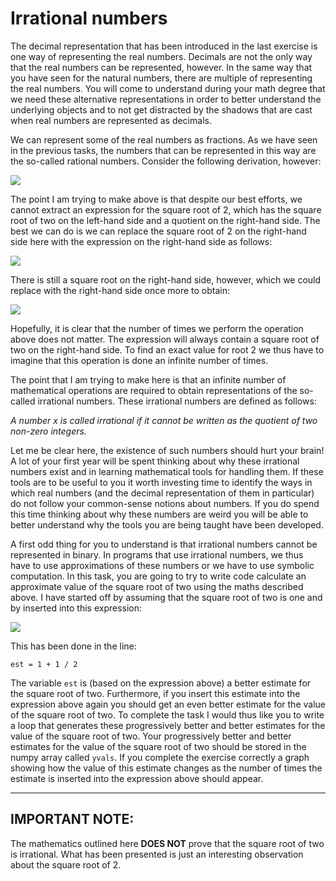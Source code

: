 # Irrational numbers

The decimal representation that has been introduced in the last exercise is one way of representing the real numbers.  Decimals are not the only way that the real numbers can be represented, however.  In the same way that you have seen for the natural numbers, there are multiple of representing the real numbers.  You will come to understand during your math degree that we need these alternative representations in order to better understand the underlying objects and to not get distracted by the shadows that are cast when real numbers are represented as decimals. 

We can represent some of the real numbers as fractions.  As we have seen in the previous tasks, the numbers that can be represented in this way are the so-called rational numbers.  Consider the following derivation, however:

![](https://render.githubusercontent.com/render/math?math=\sqrt{2}=1%2B(\sqrt{2}-1)=1%2B\frac{(\sqrt{2}-1)(\sqrt{2}%2B1)}{\sqrt{2}%2B1}=1%2B\frac{2-1}{\sqrt{2}%2B1}=1%2B\frac{1}{1%2B\sqrt{2}})

The point I am trying to make above is that despite our best efforts, we cannot extract an expression for the square root of 2, which has the square root of two on the left-hand side and a quotient on the right-hand side.  The best we can do is we can replace the square root of 2 on the right-hand side here with the expression on the right-hand side as follows:

![](https://render.githubusercontent.com/render/math?math=\sqrt{2}=1%2B\frac{1}{2%2B\frac{1}{1%2B\sqrt{2}}})

There is still a square root on the right-hand side, however, which we could replace with the right-hand side once more to obtain:

![](https://render.githubusercontent.com/render/math?math=\sqrt{2}=1%2B\frac{1}{2%2B\frac{1}{2%2B\frac{1}{1%2B\sqrt{2}}}})

Hopefully, it is clear that the number of times we perform the operation above does not matter.  The expression will always contain a square root of two on the right-hand side.  To find an exact value for root 2 we thus have to imagine that this operation is done an infinite number of times.

The point that I am trying to make here is that an infinite number of mathematical operations are required to obtain representations of the so-called irrational numbers.  These irrational numbers are defined as follows:

_A number x is called irrational if it cannot be written as the quotient of two non-zero integers._

Let me be clear here, the existence of such numbers should hurt your brain!  A lot of your first year will be spent thinking about why these irrational numbers exist and in learning mathematical tools for handling them.  If these tools are to be useful to you it worth investing time to identify the ways in which real numbers (and the decimal representation of them in particular) do not follow your common-sense notions about numbers.  If you do spend this time thinking about why these numbers are weird you will be able to better understand why the tools you are being taught have been developed.

A first odd thing for you to understand is that irrational numbers cannot be represented in binary.  In programs that use irrational numbers, we thus have to use approximations of these numbers or we have to use symbolic computation.  In this task, you are going to try to write code calculate an approximate value of the square root of two using the maths described above.  I have started off by assuming that the square root of two is one and by inserted into this expression:

![](https://render.githubusercontent.com/render/math?math=\sqrt{2}=1%2B\frac{1}{1%2B\sqrt{2}})

This has been done in the line:

````
est = 1 + 1 / 2
````

The variable `est` is (based on the expression above) a better estimate for the square root of two.  Furthermore, if you insert this estimate into the expression above again you should get an even better estimate for the value of the square root of two.  To complete the task I would thus like you to write a loop that generates these progressively better and better estimates for the value of the square root of two.  Your progressively better and better estimates for the value of the square root of two should be stored in the numpy array called `yvals`.  If you complete the exercise correctly a graph showing how the value of this estimate changes as the number of times the estimate is inserted into the expression above should appear. 

------

## IMPORTANT NOTE: 

The mathematics outlined here __DOES NOT__ prove that the square root of two is irrational.  What has been presented is just an interesting observation about the square root of 2. 
